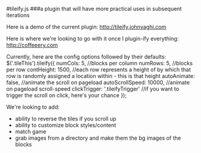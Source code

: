 #tileify.js
###a plugin that will have more practical uses in subsequent iterations

Here is a demo of the current plugin:
http://tileify.johnvaghi.com

Here is where we're looking to go with it once I plugin-ify everything:
http://coffeeery.com

Currently, here are the config options followed by their defaults:
	$('.tileThis').tileify({
		numCols: 5, //blocks per column
		numRows: 5, //blocks per row
		contHeight: 1500, //each row represents a height of by which that row is randomly assigned a location within - this is that height
		autoAnimate: false, //animate the scroll on pageload
		autoScrollSpeed: 10000, //animate on pageload scroll-speed
		clickTrigger: '.tileifyTrigger' //if you want to trigger the scroll on click, here's your chance
	});


We're looking to add:
- ability to reverse the tiles if you scroll up
- ability to customize block styles/content
- match game
- grab images from a directory and make them the bg images of the blocks

